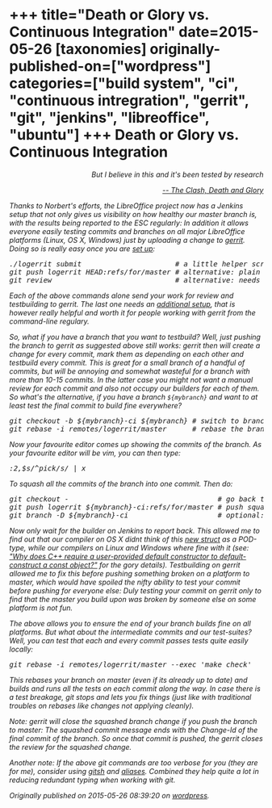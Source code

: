 +++
title="Death or Glory vs. Continuous Integration"
date=2015-05-26
[taxonomies]
originally-published-on=["wordpress"]
categories=["build system", "ci", "continuous intregration", "gerrit", "git", "jenkins", "libreoffice", "ubuntu"]
+++
Death or Glory vs. Continuous Integration
=========================================

<p style="text-align:right;"><em>But I believe in this and it's been tested by research</em></p>
<p style="text-align:right;"><em><a href="https://www.youtube.com/watch?v=MwzMuuGOsVI"><em> -- The Clash, Death and Glory</em></a></p>

<p style="text-align:left;">Thanks to Norbert's efforts, the LibreOffice project now has a Jenkins setup that not only gives us visibility on how healthy our master branch is, with the results being reported to the ESC regularly: In addition it allows everyone easily testing commits and branches on all major LibreOffice platforms (Linux, OS X, Windows) just by uploading a change to <a href="https://gerrit.libreoffice.org/">gerrit</a>. Doing so is really easy once you are <a href="https://wiki.documentfoundation.org/Gerrit#Setting_Yourself_Up_For_Gerrit">set up</a>:</p>

<pre>./logerrit submit                      # a little helper script in our repo
git push logerrit HEAD:refs/for/master # alternative: plain old git
git review                             # alternative: needs to install the git-review addon</pre>
Each of the above commands alone send your work for review and testbuilding to gerrit. The last one needs an <a href="https://wiki.documentfoundation.org/Development/GitReview">additional setup</a>, that is however really helpful and worth it for people working with gerrit from the command-line regulary.

So, what if you have a branch that you want to testbuild? Well, just pushing the branch to gerrit as suggested above still works: gerrit then will create a change for every commit, mark them as depending on each other and testbuild every commit. This is great for a small branch of a handful of commits, but will be annoying and somewhat wasteful for a branch with more than 10-15 commits. In the latter case you might not want a manual review for each commit and also not occupy our builders for each of them. So what's the alternative, if you have a branch <code>${mybranch}</code> and want to at least test the final commit to build fine everywhere?
<pre>git checkout -b ${mybranch}-ci ${mybranch} # switch to branch ${mybranch}-ci
git rebase -i remotes/logerrit/master      # rebase the branch on master interactively</pre>
Now your favourite editor comes up showing the commits of the branch. As your favourite editor will be vim, you can then type:
<pre>:2,$s/^pick/s/ | x</pre>
To squash all the commits of the branch into one commit. Then do:
<pre>git checkout -                                   # go back to whatever branch we where on before
git push logerrit ${mybranch}-ci:refs/for/master # push squashed branch to gerrit for testbuilding
git branch -D ${mybranch}-ci                     # optional: delete squashed branch locally</pre>
Now only wait for the builder on Jenkins to report back. This allowed me to find out that our compiler on OS X didnt think of this <a href="https://gerrit.libreoffice.org/#/c/15892/1/sw/inc/unocrsr.hxx">new struct</a> as a POD-type, while our compilers on Linux and Windows where fine with it (see: <a class="question-hyperlink" href="http://stackoverflow.com/questions/7411515/why-does-c-require-a-user-provided-default-constructor-to-default-construct-a">"Why does C++ require a user-provided default constructor to default-construct a const object?"</a> for the gory details). Testbuilding on gerrit allowed me to fix this before pushing something broken on a platform to master, which would have spoiled the nifty ability to test your commit before pushing for everyone else: Duly testing your commit on gerrit only to find that the master you build upon was broken by someone else on some platform is not fun.

The above allows you to ensure the end of your branch builds fine on all platforms. But what about the intermediate commits and our test-suites? Well, you can test that each and every commit passes tests quite easily locally:
<pre>git rebase -i remotes/logerrit/master --exec 'make check'</pre>
This rebases your branch on master (even if its already up to date) and builds and runs all the tests on each commit along the way. In case there is a test breakage, git stops and lets you fix things (just like with traditional troubles on rebases like changes not applying cleanly).

Note: gerrit will close the squashed branch change if you push the branch to master: The squashed commit message ends with the Change-Id of the final commit of the branch. So once that commit is pushed, the gerrit closes the review for the squashed change.

Another note: If the above git commands are too verbose for you (they are for me), consider using <a href="https://github.com/thoughtbot/gitsh">gitsh</a> and <a href="http://githowto.com/aliases">aliases</a>. Combined they help quite a lot in reducing redundant typing when working with git.

Originally published on 2015-05-26 08:39:20 on [wordpress](https://skyfromme.wordpress.com/2015/05/26/death-or-glory-vs-continuous-integration/).
